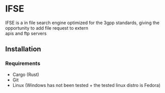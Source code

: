 # IFSE
 IFSE is a in file search engine optimized for the 3gpp standards, giving the opportunity to add file request to extern  
 apis and ftp servers
## Installation

### Requirements
- Cargo (Rust)
- Git
- Linux (Windows has not been tested + the tested linux distro is Fedora)